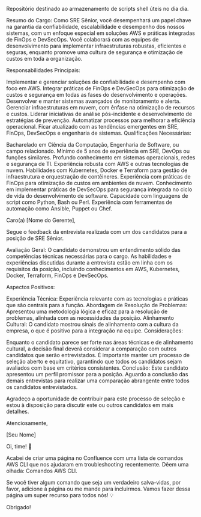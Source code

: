 Repositório destinado ao armazenamento de scripts shell úteis no dia dia.

Resumo do Cargo:
Como SRE Sênior, você desempenhará um papel chave na garantia da confiabilidade, escalabilidade e desempenho dos nossos sistemas, com um enfoque especial em soluções AWS e práticas integradas de FinOps e DevSecOps. Você colaborará com as equipes de desenvolvimento para implementar infraestruturas robustas, eficientes e seguras, enquanto promove uma cultura de segurança e otimização de custos em toda a organização.

Responsabilidades Principais:

Implementar e gerenciar soluções de confiabilidade e desempenho com foco em AWS.
Integrar práticas de FinOps e DevSecOps para otimização de custos e segurança em todas as fases do desenvolvimento e operações.
Desenvolver e manter sistemas avançados de monitoramento e alerta.
Gerenciar infraestruturas em nuvem, com ênfase na otimização de recursos e custos.
Liderar iniciativas de análise pós-incidente e desenvolvimento de estratégias de prevenção.
Automatizar processos para melhorar a eficiência operacional.
Ficar atualizado com as tendências emergentes em SRE, FinOps, DevSecOps e engenharia de sistemas.
Qualificações Necessárias:

Bacharelado em Ciência da Computação, Engenharia de Software, ou campo relacionado.
Mínimo de 5 anos de experiência em SRE, DevOps ou funções similares.
Profundo conhecimento em sistemas operacionais, redes e segurança de TI.
Experiência robusta com AWS e outras tecnologias de nuvem.
Habilidades com Kubernetes, Docker e Terraform para gestão de infraestrutura e orquestração de contêineres.
Experiência com práticas de FinOps para otimização de custos em ambientes de nuvem.
Conhecimento em implementar práticas de DevSecOps para segurança integrada no ciclo de vida do desenvolvimento de software.
Capacidade com linguagens de script como Python, Bash ou Perl.
Experiência com ferramentas de automação como Ansible, Puppet ou Chef.

Caro(a) [Nome do Gerente],

Segue o feedback da entrevista realizada com um dos candidatos para a posição de SRE Sênior.

Avaliação Geral:
O candidato demonstrou um entendimento sólido das competências técnicas necessárias para o cargo. As habilidades e experiências discutidas durante a entrevista estão em linha com os requisitos da posição, incluindo conhecimentos em AWS, Kubernetes, Docker, Terraform, FinOps e DevSecOps.

Aspectos Positivos:

Experiência Técnica: Experiência relevante com as tecnologias e práticas que são centrais para a função.
Abordagem de Resolução de Problemas: Apresentou uma metodologia lógica e eficaz para a resolução de problemas, alinhada com as necessidades da posição.
Alinhamento Cultural: O candidato mostrou sinais de alinhamento com a cultura da empresa, o que é positivo para a integração na equipe.
Considerações:

Enquanto o candidato parece ser forte nas áreas técnicas e de alinhamento cultural, a decisão final deverá considerar a comparação com outros candidatos que serão entrevistados.
É importante manter um processo de seleção aberto e equitativo, garantindo que todos os candidatos sejam avaliados com base em critérios consistentes.
Conclusão:
Este candidato apresentou um perfil promissor para a posição. Aguardo a conclusão das demais entrevistas para realizar uma comparação abrangente entre todos os candidatos entrevistados.

Agradeço a oportunidade de contribuir para este processo de seleção e estou à disposição para discutir este ou outros candidatos em mais detalhes.

Atenciosamente,

[Seu Nome]


Oi, time! 🚀

Acabei de criar uma página no Confluence com uma lista de comandos AWS CLI que nos ajudaram em troubleshooting recentemente. Dêem uma olhada: Comandos AWS CLI.

Se você tiver algum comando que seja um verdadeiro salva-vidas, por favor, adicione à página ou me mande para incluirmos. Vamos fazer dessa página um super recurso para todos nós! 💡

Obrigado!















